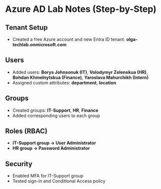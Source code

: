 # Azure AD Lab Notes (Step-by-Step)

## Tenant Setup
- Created a free Azure account and new Entra ID tenant: **olga-techlab.onmicrosoft.com**

## Users
- Added users: **Borys Johnsonuk (IT)**, **Volodymyr Zelenskua (HR)**, **Bohdan Khmelnytskua (Finance)**, **Yaroslava Mahurchikh (Intern)**
- Assigned custom attributes: **department**, **location**

## Groups
- Created groups: **IT-Support**, **HR**, **Finance**
- Added corresponding users to each group

## Roles (RBAC)
- **IT-Support group → User Administrator**
- **HR group → Password Administrator**

## Security
- Enabled MFA for IT-Support group
- Tested sign-in and Conditional Access policy

